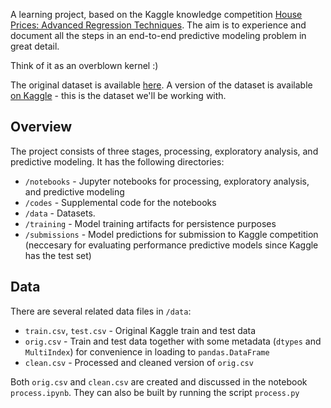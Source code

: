 
A learning project, based on the Kaggle knowledge competition
[House Prices: Advanced Regression Techniques](https://www.kaggle.com/c/house-prices-advanced-regression-techniques). The aim is to experience and document all the steps in an end-to-end predictive modeling problem in great detail.

Think of it as an overblown kernel :)

The original dataset is available [here](http://www.amstat.org/publications/jse/v19n3/decock/AmesHousing.xls). A version of the dataset is available [on Kaggle](https://www.kaggle.com/c/house-prices-advanced-regression-techniques) - this is the dataset we'll be working with.

## Overview

The project consists of three stages, processing, exploratory analysis, and predictive modeling. It has the following directories:

- `/notebooks` - Jupyter notebooks for processing, exploratory analysis, and predictive modeling
- `/codes` - Supplemental code for the notebooks
- `/data` - Datasets.
- `/training` - Model training artifacts for persistence purposes
- `/submissions` - Model predictions for submission to Kaggle competition (neccesary for evaluating performance predictive models since Kaggle has the test set) 

## Data

There are several related data files in `/data`:

- `train.csv`, `test.csv` - Original Kaggle train and test data
- `orig.csv` - Train and test data together with some metadata (`dtypes` and `MultiIndex`) for convenience in loading to `pandas.DataFrame`
- `clean.csv` - Processed and cleaned version of `orig.csv`

Both `orig.csv` and `clean.csv` are created and discussed in the notebook `process.ipynb`. They can also be built by running the script `process.py`